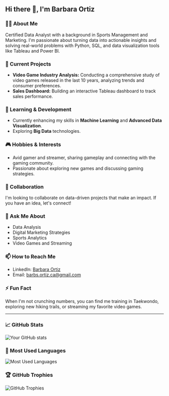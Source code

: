 ## Hi there 👋, I'm Barbara Ortiz

### 👩‍💻 About Me
Certified Data Analyst with a background in Sports Management and Marketing. I'm passionate about turning data into actionable insights and solving real-world problems with Python, SQL, and data visualization tools like Tableau and Power BI.

### 🔭 Current Projects
- **Video Game Industry Analysis:** Conducting a comprehensive study of video games released in the last 10 years, analyzing trends and consumer preferences.
- **Sales Dashboard:** Building an interactive Tableau dashboard to track sales performance.

### 🌱 Learning & Development
- Currently enhancing my skills in **Machine Learning** and **Advanced Data Visualization**.
- Exploring **Big Data** technologies.

### 🎮 Hobbies & Interests
- Avid gamer and streamer, sharing gameplay and connecting with the gaming community.
- Passionate about exploring new games and discussing gaming strategies.

### 🤝 Collaboration
I'm looking to collaborate on data-driven projects that make an impact. If you have an idea, let's connect!

### 💬 Ask Me About
- Data Analysis
- Digital Marketing Strategies
- Sports Analytics
- Video Games and Streaming

### 📫 How to Reach Me
- LinkedIn: [Barbara Ortiz](https://www.linkedin.com/in/b%C3%A1rbara-ortiz-299209121/)
- Email: [barbs.ortiz.ca@gmail.com](mailto:barbs.ortiz.ca@gmail.com)

### ⚡ Fun Fact
When I'm not crunching numbers, you can find me training in Taekwondo, exploring new hiking trails, or streaming my favorite video games.

---

### 📈 GitHub Stats

![Your GitHub stats](https://github-readme-stats.vercel.app/api?username=BarbOrt&show_icons=true&theme=radical)

### 🌟 Most Used Languages

![Most Used Languages](https://github-readme-stats.vercel.app/api/top-langs/?username=BarbOrt&layout=compact&theme=radical)

### 🏆 GitHub Trophies

![GitHub Trophies](https://github-profile-trophy.vercel.app/?username=BarbOrt&theme=onedark)

